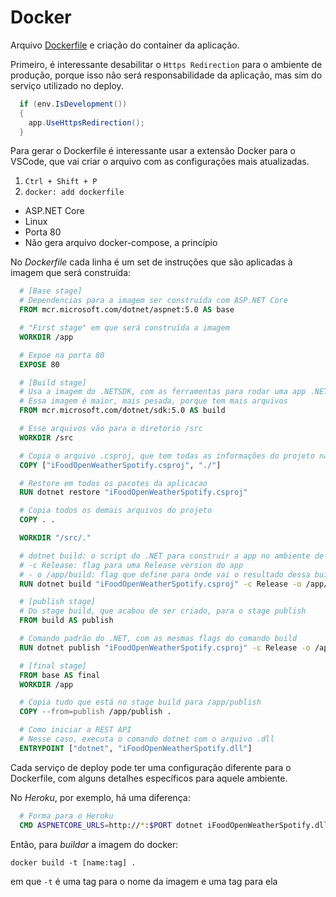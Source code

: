 # Docker

Arquivo [Dockerfile](../Dockerfile) e criação do container da aplicação.

Primeiro, é interessante desabilitar o `Https Redirection` para o ambiente de produção, porque isso não será responsabilidade da aplicação, mas sim do serviço utilizado no deploy.

``` cs
  if (env.IsDevelopment())
  {
    app.UseHttpsRedirection();
  }
```

Para gerar o Dockerfile é interessante usar a extensão Docker para o VSCode, que vai criar o arquivo com as configurações mais atualizadas.

1. `Ctrl + Shift + P`
2. `docker: add dockerfile`
  * ASP.NET Core
  * Linux
  * Porta 80
  * Não gera arquivo docker-compose, a princípio


No *Dockerfile* cada linha é um set de instruções que são aplicadas à imagem que será construída:

``` Dockerfile
  # [Base stage]
  # Dependencias para a imagem ser construída com ASP.NET Core
  FROM mcr.microsoft.com/dotnet/aspnet:5.0 AS base

  # "First stage" em que será construída a imagem
  WORKDIR /app

  # Expoe na porta 80
  EXPOSE 80

  # [Build stage]
  # Usa a imagem do .NETSDK, com as ferramentas para rodar uma app .NET
  # Essa imagem é maior, mais pesada, porque tem mais arquivos
  FROM mcr.microsoft.com/dotnet/sdk:5.0 AS build

  # Esse arquivos vão para o diretorio /src
  WORKDIR /src

  # Copia o arquivo .csproj, que tem todas as informações do projeto na raiz do diretorio em que estamos
  COPY ["iFoodOpenWeatherSpotify.csproj", "./"]

  # Restore em todos os pacotes da aplicacao
  RUN dotnet restore "iFoodOpenWeatherSpotify.csproj"

  # Copia todos os demais arquivos do projeto
  COPY . .

  WORKDIR "/src/."

  # dotnet build: o script do .NET para construir a app no ambiente de produção
  # -c Release: flag para uma Release version do app
  # - o /app/build: flag que define para onde vai o resultado dessa build
  RUN dotnet build "iFoodOpenWeatherSpotify.csproj" -c Release -o /app/build

  # [publish stage]
  # Do stage build, que acabou de ser criado, para o stage publish
  FROM build AS publish

  # Comando padrão do .NET, com as mesmas flags do comando build
  RUN dotnet publish "iFoodOpenWeatherSpotify.csproj" -c Release -o /app/publish

  # [final stage]
  FROM base AS final
  WORKDIR /app

  # Copia tudo que está no stage build para /app/publish
  COPY --from=publish /app/publish .

  # Como iniciar a REST API
  # Nesse caso, executa o comando dotnet com o arquivo .dll
  ENTRYPOINT ["dotnet", "iFoodOpenWeatherSpotify.dll"]

```

Cada serviço de deploy pode ter uma configuração diferente para o Dockerfile, com alguns detalhes específicos para aquele ambiente.

No *Heroku*, por exemplo, há uma diferença:

``` Dockerfile
  # Forma para o Heroku
  CMD ASPNETCORE_URLS=http://*:$PORT dotnet iFoodOpenWeatherSpotify.dll
```

Então, para *buildar* a imagem do docker:

`docker build -t [name:tag] .`

em que `-t` é uma tag para o nome da imagem e uma tag para ela